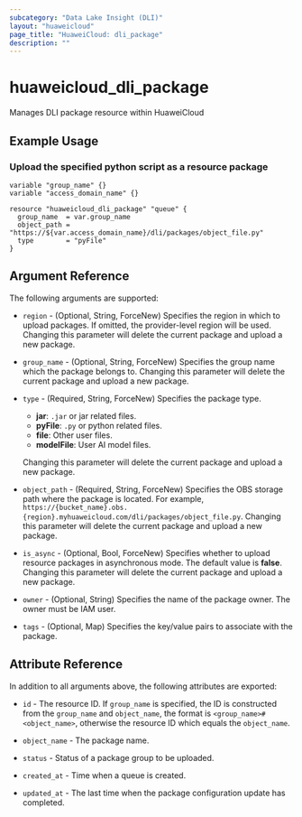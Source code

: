 ```yaml
---
subcategory: "Data Lake Insight (DLI)"
layout: "huaweicloud"
page_title: "HuaweiCloud: dli_package"
description: ""
---
```


# huaweicloud_dli_package

Manages DLI package resource within HuaweiCloud

## Example Usage

### Upload the specified python script as a resource package

```hcl
variable "group_name" {}
variable "access_domain_name" {}

resource "huaweicloud_dli_package" "queue" {
  group_name  = var.group_name
  object_path = "https://${var.access_domain_name}/dli/packages/object_file.py"
  type        = "pyFile"
}
```

## Argument Reference

The following arguments are supported:

* `region` - (Optional, String, ForceNew) Specifies the region in which to upload packages.
  If omitted, the provider-level region will be used.
  Changing this parameter will delete the current package and upload a new package.

* `group_name` - (Optional, String, ForceNew) Specifies the group name which the package belongs to.
  Changing this parameter will delete the current package and upload a new package.

* `type` - (Required, String, ForceNew) Specifies the package type.
  + **jar**: `.jar` or jar related files.
  + **pyFile**: `.py` or python related files.
  + **file**: Other user files.
  + **modelFile**: User AI model files.

  Changing this parameter will delete the current package and upload a new package.

* `object_path` - (Required, String, ForceNew) Specifies the OBS storage path where the package is located.
  For example, `https://{bucket_name}.obs.{region}.myhuaweicloud.com/dli/packages/object_file.py`.
  Changing this parameter will delete the current package and upload a new package.

* `is_async` - (Optional, Bool, ForceNew) Specifies whether to upload resource packages in asynchronous mode.
  The default value is **false**. Changing this parameter will delete the current package and upload a new package.

* `owner` - (Optional, String) Specifies the name of the package owner. The owner must be IAM user.

* `tags` - (Optional, Map) Specifies the key/value pairs to associate with the package.

## Attribute Reference

In addition to all arguments above, the following attributes are exported:

* `id` - The resource ID.
  If `group_name` is specified, the ID is constructed from the `group_name` and `object_name`,
  the format is `<group_name>#<object_name>`, otherwise the resource ID which equals the `object_name`.

* `object_name` - The package name.

* `status` - Status of a package group to be uploaded.

* `created_at` - Time when a queue is created.

* `updated_at` - The last time when the package configuration update has completed.
